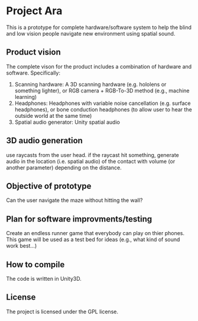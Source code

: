 # Project Ara
This is a prototype for complete hardware/software system to help the blind and low vision people navigate new environment using spatial sound.

## Product vision
The complete vison for the product includes a combination of hardware and software. Specifically:
1. Scanning hardware: A 3D scanning hardware (e.g. hololens or something lighter), or RGB camera + RGB-To-3D method (e.g., machine learning) 
2. Headphones: Headphones with variable noise cancellation (e.g. surface headphones), or bone conduction headphones (to allow user to hear the outside world at the same time)
3. Spatial audio generator: Unity spatial audio

## 3D audio generation
use raycasts from the user head. if the raycast hit something, generate audio in the location (i.e. spatial audio) of the contact with volume (or another parameter) depending on the distance.

## Objective of prototype
Can the user navigate the maze without hitting the wall?

## Plan for software improvments/testing
Create an endless runner game that everybody can play on thier phones. This game will be used as a test bed for ideas (e.g., what kind of sound work best...)

## How to compile
The code is written in Unity3D.
  
## License
The project is licensed under the GPL license. 
